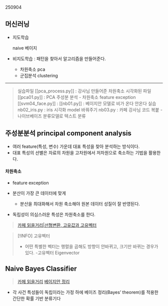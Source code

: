 250904

## 머신러닝
- 지도학습

	naive 베이지

- 비지도학습 : 패턴을 찾아서 알고리즘을 만들어준다.
	- 차원축소 pca
	- 군집분석 clustering

---
>실습파일
>[[pca_process.py]] : 강사님 만들어준 차원축소 시각화된 파일
>[[pca01.py]] : PCA 주성분 분석 - 차원축소 feature exception
>[[svm04_face.py]] : 
>[[nb01.py]] : 베이지안 모델로 비가 온다 안온다 실습
>nb02_iris.py : iris 시각화 model 바꿔주기
>nb03.py : 카페 강사님 코드 복붙 - 나이브베이즈 분류모델로 텍스트 분류


## 주성분분석 principal component analysis
- 여러 feature(특성, 변수) 가운데 대표 특성을 찾아 분석하는 방식이다.
- 대표 특성의 선별은 자료의 차원을 고차원에서 저차원으로 축소하는 기법을 활용한다.

#### 차원축소
- feature exception

- 분산이 가장 큰 데이터에 맞게
	- 분산을 최대화해서 차원 축소해야 원본 데이터 성질이 잘 반영된다.

- 독립성이 의심스러운 특성은 차원축소를 한다.


>[카페 읽을거리|선형변환, 고유값과 고유벡터](https://cafe.daum.net/flowlife/SBU0/69?svc=toprank)

>[!INFO] 고유벡터
>- 어떤 특별한 벡터는 행렬을 곱해도 방향이 안바뀌고, 크기만 바뀌는 경우가 있다.
>-고유벡터 Eigenvector


## Naive Bayes Classifier
>[카페 읽을거리](https://cafe.daum.net/flowlife/RlkF/69?svc=toprank)
>[베이지안 정리](https://angeloyeo.github.io/2020/01/09/Bayes_rule.html)
- 각 사건 특성들이 독립이라는 가정 하에 베이즈 정리(Bayes’ theorem)를 적용한 간단한 확률 기반 분류기다


